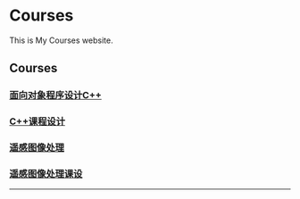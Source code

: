 # Courses
This is My Courses website.

## Courses
### [面向对象程序设计C++](OOPCPP/README.md)
### [C++课程设计](OOPCPPCD/README.md)
### [遥感图像处理](RSIP/README.md)
### [遥感图像处理课设](RSIP/RSIPCD.md)
---
